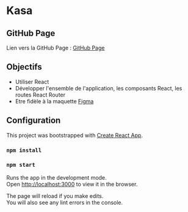 # Kasa

## GitHub Page

Lien vers la GitHub Page : [GitHub Page](https://louisdc98.github.io/LouisDaCosta_8_29072021/)

## Objectifs

* Utiliser React
* Développer l'ensemble de l'application, les composants React, les routes React Router
* Etre fidèle à la maquette [Figma](https://www.figma.com/file/bAnXDNqRKCRRP8mY2gcb5p/UI-Design-Kasa-FR?node-id=0%3A1)

## Configuration

This project was bootstrapped with [Create React App](https://github.com/facebook/create-react-app).
### `npm install`
### `npm start`

Runs the app in the development mode.\
Open [http://localhost:3000](http://localhost:3000) to view it in the browser.

The page will reload if you make edits.\
You will also see any lint errors in the console.

